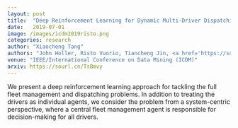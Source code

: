 ```yaml
---
layout: post
title:  "Deep Reinforcement Learning for Dynamic Multi-Driver Dispatching and Repositioning Problem"
date:   2019-07-01
image: /images/icdm2019risto.png
categories: research
author: "Xiaocheng Tang"
authors: "John Holler, Risto Vuorio, Tiancheng Jin, <a href='https://sourl.cn/iyqtkS'>Satinder Singh</a>, Zhiwei Qin, Jieping Ye, <strong>Xiaocheng Tang</strong>, Yan Jiao, and Chenxi Wang"
venue: "IEEE/International Conference on Data Mining (ICDM)"
arxiv: https://sourl.cn/TsBmvy
---
```

We present a deep reinforcement learning approach for tackling the full fleet management and dispatching problems. In addition to treating the drivers as individual agents, we consider the problem from a system-centric perspective, where a central fleet  management agent is responsible for  decision-making  for  all  drivers.
